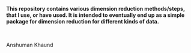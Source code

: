 
**This repository contains various dimension reduction methods/steps, that I use, or have used. It is intended to eventually end up as a simple package for dimension reduction for different kinds of data.**

<br>

Anshuman Khaund

<br>
